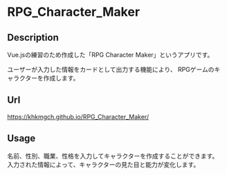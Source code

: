 # RPG_Character_Maker

## Description
Vue.jsの練習のため作成した「RPG Character Maker」というアプリです。

ユーザーが入力した情報をカードとして出力する機能により、
RPGゲームのキャラクターを作成します。

## Url
https://khkmgch.github.io/RPG_Character_Maker/

## Usage
名前、性別、職業、性格を入力してキャラクターを作成することができます。
入力された情報によって、キャラクターの見た目と能力が変化します。
